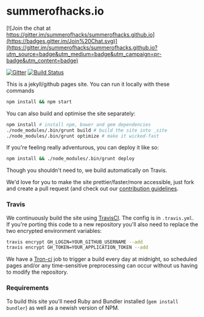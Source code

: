 summerofhacks.io
===================

[![Join the chat at https://gitter.im/summerofhacks/summerofhacks.github.io](https://badges.gitter.im/Join%20Chat.svg)](https://gitter.im/summerofhacks/summerofhacks.github.io?utm_source=badge&utm_medium=badge&utm_campaign=pr-badge&utm_content=badge)

[![Gitter](https://badges.gitter.im/Join%20Chat.svg)](https://gitter.im/summerofhacks/summerofhacks.github.io?utm_source=badge&utm_medium=badge&utm_campaign=pr-badge&utm_content=badge) [![Build Status](https://travis-ci.org/summerofhacks/summerofhacks.github.io.svg?branch=develop)](https://travis-ci.org/summerofhacks/summerofhacks.github.io)


This is a jekyll/github pages site.  You can run it locally with these commands

```bash
npm install && npm start
```

You can also build and optimise the site separately:
```bash
npm install # install npm, bower and gem dependencies
./node_modules/.bin/grunt build # build the site into _site
./node_modules/.bin/grunt optimize # make it wicked-fast
```

If you're feeling really adventurous, you can deploy it like so:

```bash
npm install && ./node_modules/.bin/grunt deploy
```

Though you shouldn't need to, we build automatically on Travis.

We'd love for you to make the site prettier/faster/more accessible, just fork and create a pull request (and check out our [contribution guidelines](CONTRIBUTING.md).

### Travis

We continuously build the site using [TravisCI](http://travis-ci.org). The config is in `.travis.yml`. If you're porting this code to a new repository you'll also need to replace the two encrypted environment variables:

```bash
travis encrypt GH_LOGIN=YOUR_GITHUB_USERNAME --add
travis encrypt GH_TOKEN=YOUR_APPLICATION_TOKEN --add
```

We have a [Tron-ci](http://tron-ci.herokuapp.com/jobs/1519935/) job to trigger a build every day at midnight, so scheduled pages and/or any time-sensitive preprocessing can occur without us having to modify the repository.

### Requirements

To build this site you'll need Ruby and Bundler installed (`gem install bundler`) as well as a newish version of NPM.

